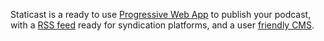 Staticast is a ready to use [Progressive Web App](https://developer.mozilla.org/docs/Web/Progressive_web_apps) to publish your podcast, with a [RSS feed](https://staticast-demo.cecil.app/episodes/rss.xml) ready for syndication platforms, and a user [friendly CMS](https://netlifycms.org).
